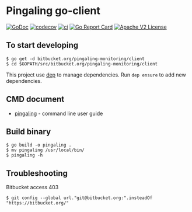 # Pingaling go-client

[![GoDoc](https://godoc.org/bitbucket.org/pingaling-monitoring/client/pkg/pingaling?status.svg)](https://godoc.org/bitbucket.org/pingaling-monitoring/client/pkg/pingaling)
[![codecov](https://codecov.io/bb/pingaling-monitoring/client/branch/master/graph/badge.svg)](https://codecov.io/bb/pingaling-monitoring/client)
[![ci](https://img.shields.io/bitbucket/pipelines/pingaling-monitoring/client.svg)](https://bitbucket.org/pingaling-monitoring/client/addon/pipelines/home#!/)
[![Go Report Card](https://goreportcard.com/badge/bitbucket.org/pingaling-monitoring/client)](https://goreportcard.com/report/bitbucket.org/pingaling-monitoring/client)
[![Apache V2 License](https://img.shields.io/badge/license-Apache%20V2-blue.svg)](https://bitbucket.org/pingaling-monitoring/client/LICENSE)


## To start developing

```shell
$ go get -d bitbucket.org/pingaling-monitoring/client
$ cd $GOPATH/src/bitbucket.org/pingaling-monitoring/client
```

This project use [dep](https://github.com/golang/dep) to manage dependencies.
Run `dep ensure` to add new dependencies.

## CMD document

* [pingaling](doc/pingaling.md) - command line user guide

## Build binary

```shell
$ go build -o pingaling .
$ mv pingaling /usr/local/bin/
$ pingaling -h
```

## Troubleshooting

Bitbucket access 403

```shell
$ git config --global url."git@bitbucket.org:".insteadOf "https://bitbucket.org/"

```
